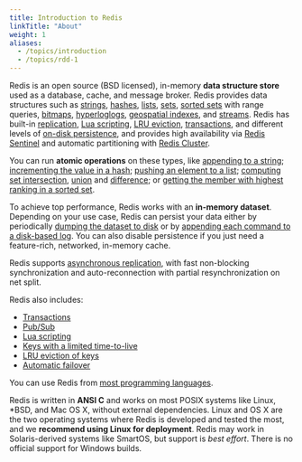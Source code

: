 ```yaml
---
title: Introduction to Redis
linkTitle: "About"
weight: 1
aliases:
  - /topics/introduction
  - /topics/rdd-1
---
```


Redis is an open source (BSD licensed), in-memory **data structure store** used as a database, cache, and message broker. Redis provides data structures such as
[strings](/topics/data-types-intro#strings), [hashes](/topics/data-types-intro#hashes), [lists](/topics/data-types-intro#lists), [sets](/topics/data-types-intro#sets), [sorted sets](/topics/data-types-intro#sorted-sets) with range queries, [bitmaps](/topics/data-types-intro#bitmaps), [hyperloglogs](/topics/data-types-intro#hyperloglogs), [geospatial indexes](/commands/geoadd), and [streams](/topics/streams-intro). Redis has built-in [replication](/topics/replication), [Lua scripting](/commands/eval), [LRU eviction](/topics/lru-cache), [transactions](/topics/transactions), and different levels of [on-disk persistence](/topics/persistence), and provides high availability via [Redis Sentinel](/topics/sentinel) and automatic partitioning with [Redis Cluster](/topics/cluster-tutorial).

You can run **atomic operations**
on these types, like [appending to a string](/commands/append);
[incrementing the value in a hash](/commands/hincrby); [pushing an element to a
list](/commands/lpush); [computing set intersection](/commands/sinter),
[union](/commands/sunion) and [difference](/commands/sdiff);
or [getting the member with highest ranking in a sorted set](/commands/zrangebyscore).

To achieve top performance, Redis works with an
**in-memory dataset**. Depending on your use case, Redis can persist your data either
by periodically [dumping the dataset to disk](/topics/persistence#snapshotting)
or by [appending each command to a disk-based log](/topics/persistence#append-only-file). You can also disable persistence if you just need a feature-rich, networked, in-memory cache.

Redis supports [asynchronous replication](/topics/replication), with fast non-blocking synchronization and auto-reconnection with partial resynchronization on net split.

Redis also includes:

* [Transactions](/topics/transactions)
* [Pub/Sub](/topics/pubsub)
* [Lua scripting](/commands/eval)
* [Keys with a limited time-to-live](/commands/expire)
* [LRU eviction of keys](/topics/lru-cache)
* [Automatic failover](/topics/sentinel)

You can use Redis from [most programming languages](/clients).

Redis is written in **ANSI C** and works on most POSIX systems like Linux,
\*BSD, and Mac OS X, without external dependencies. Linux and OS X are the two operating systems where Redis is developed and tested the most, and we **recommend using Linux for deployment**. Redis may work in Solaris-derived systems like SmartOS, but support is *best effort*.
There is no official support for Windows builds.
